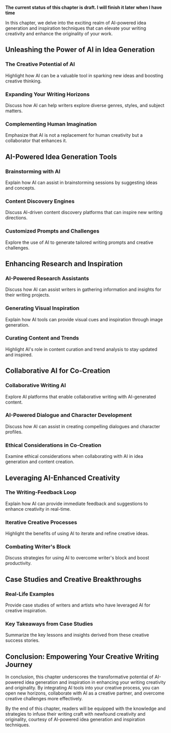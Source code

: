 **The current status of this chapter is draft. I will finish it later when I have time**

In this chapter, we delve into the exciting realm of AI-powered idea generation and inspiration techniques that can elevate your writing creativity and enhance the originality of your work.

Unleashing the Power of AI in Idea Generation
---------------------------------------------

### The Creative Potential of AI

Highlight how AI can be a valuable tool in sparking new ideas and boosting creative thinking.

### Expanding Your Writing Horizons

Discuss how AI can help writers explore diverse genres, styles, and subject matters.

### Complementing Human Imagination

Emphasize that AI is not a replacement for human creativity but a collaborator that enhances it.

AI-Powered Idea Generation Tools
--------------------------------

### Brainstorming with AI

Explain how AI can assist in brainstorming sessions by suggesting ideas and concepts.

### Content Discovery Engines

Discuss AI-driven content discovery platforms that can inspire new writing directions.

### Customized Prompts and Challenges

Explore the use of AI to generate tailored writing prompts and creative challenges.

Enhancing Research and Inspiration
----------------------------------

### AI-Powered Research Assistants

Discuss how AI can assist writers in gathering information and insights for their writing projects.

### Generating Visual Inspiration

Explain how AI tools can provide visual cues and inspiration through image generation.

### Curating Content and Trends

Highlight AI's role in content curation and trend analysis to stay updated and inspired.

Collaborative AI for Co-Creation
--------------------------------

### Collaborative Writing AI

Explore AI platforms that enable collaborative writing with AI-generated content.

### AI-Powered Dialogue and Character Development

Discuss how AI can assist in creating compelling dialogues and character profiles.

### Ethical Considerations in Co-Creation

Examine ethical considerations when collaborating with AI in idea generation and content creation.

Leveraging AI-Enhanced Creativity
---------------------------------

### The Writing-Feedback Loop

Explain how AI can provide immediate feedback and suggestions to enhance creativity in real-time.

### Iterative Creative Processes

Highlight the benefits of using AI to iterate and refine creative ideas.

### Combating Writer's Block

Discuss strategies for using AI to overcome writer's block and boost productivity.

Case Studies and Creative Breakthroughs
---------------------------------------

### Real-Life Examples

Provide case studies of writers and artists who have leveraged AI for creative inspiration.

### Key Takeaways from Case Studies

Summarize the key lessons and insights derived from these creative success stories.

Conclusion: Empowering Your Creative Writing Journey
----------------------------------------------------

In conclusion, this chapter underscores the transformative potential of AI-powered idea generation and inspiration in enhancing your writing creativity and originality. By integrating AI tools into your creative process, you can open new horizons, collaborate with AI as a creative partner, and overcome creative challenges more effectively.

By the end of this chapter, readers will be equipped with the knowledge and strategies to infuse their writing craft with newfound creativity and originality, courtesy of AI-powered idea generation and inspiration techniques.
